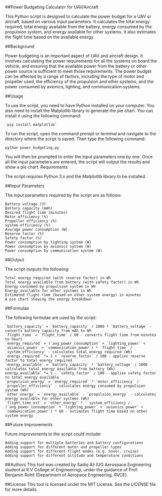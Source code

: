 ##Power Budgeting Calculator for UAV/Aircraft

This Python script is designed to calculate the power budget for a UAV or aircraft, based on various input parameters. It calculates the total energy required, total energy available from the battery, energy consumed by the propulsion system, and energy available for other systems. It also estimates the flight time based on the available energy.

##Background

Power budgeting is an important aspect of UAV and aircraft design. It involves calculating the power requirements for all the systems on board the vehicle, and ensuring that the available power from the battery or other power source is sufficient to meet those requirements. The power budget can be affected by a range of factors, including the type of motor and propeller used, the efficiency of the propulsion and other systems, and the power consumed by avionics, lighting, and communication systems.


##Usage

To use the script, you need to have Python installed on your computer. You also need to install the Matplotlib library to generate the pie chart. You can install it using the following command:
```
`pip install matplotlib`
```

To run the script, open the command prompt or terminal and navigate to the directory where the script is saved. Then type the following command:
```
python power_budgeting.py

```

You will then be prompted to enter the input parameters one by one. Once all the input parameters are entered, the script will output the results and show a pie chart.
Requirements

The script requires Python 3.x and the Matplotlib library to be installed.




##Input Parameters

The input parameters required by the script are as follows:

    Battery voltage (V)
    Battery capacity (mAh)
    Desired flight time (minutes)
    Motor efficiency (%)
    Propeller efficiency (%)
    System efficiency (%)
    Average power consumption (W)
    Reserve factor (%)
    Safety factor (%)
    Power consumption by lighting system (W)
    Power consumption by avionics system (W)
    Power consumption by communication system (W)

##Output

The script outputs the following:

    Total energy required (with reserve factor) in Wh
    Total energy available from battery (with safety factor) in Wh
    Energy consumed by propulsion system in Wh
    Energy available for other systems in Wh
    Estimated flight time (based on other system energy) in minutes
    A pie chart showing the energy breakdown

##Formulae    

The following formulae are used by the script:

    `battery_capacity` = `battery_capacity` / 1000 * `battery_voltage` - converts battery capacity from mAh to Wh
    `flight_time` = `flight_time` / 60 - converts flight time from minutes to hours
    `energy_required` = (`avg_power_consumption` + `lighting_power` + `avionics_power` + `communication_power`) * `flight_time` / `system_efficiency` - calculates total energy required (Wh)
    `energy_required` *= 1 + `reserve_factor` / 100 - applies reserve factor to total energy required
    `energy_available` = `battery_capacity` * `battery_voltage` / 1000 - calculates total energy available from battery (Wh)
    energy_available` *= 1 - `safety_factor` / 100 - applies safety factor to total energy available
    `propulsion_energy` = `energy_required` * `motor_efficiency` / `propeller_efficiency` - calculates energy consumed by propulsion system (Wh)
    `other_energy` = `energy_available` - `propulsion_energy` - calculates energy available for other systems (Wh)
    `flight_time_est` = `other_energy` * ``system_efficiency / (`avg_power_consumption` + `lighting_power` + `avionics_power` + `communication_power`) * 60 - estimates flight time based on other system energy



##Future Improvements

Future improvements to the script could include:

    Adding support for multiple batteries and battery configurations
    Adding support for different motor and propeller types
    Adding support for different flight modes (e.g. hover, cruise)
    Adding support for different altitude and temperature conditions



##Authors
This tool was created by Sadiq Ali (UG Aerospace Engineering student at R.V College of Engineering),
under the guidance of Prof. Benjamin Rohit (Department of Aeropace Engineering, RVCE).

##License
This tool is licensed under the MIT License. See the LICENSE file for more details.